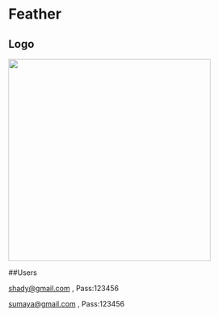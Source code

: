 # Feather

## Logo 
<img src="https://user-images.githubusercontent.com/91476827/148527193-6db4948f-8337-4888-b193-669311ad3764.png" width="400">


##Users

shady@gmail.com , Pass:123456

sumaya@gmail.com , Pass:123456

